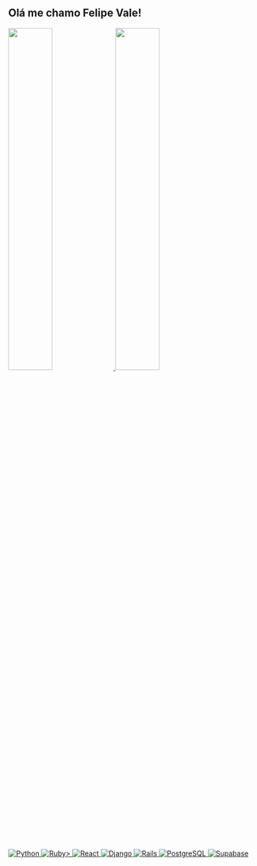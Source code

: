 ## Olá me chamo Felipe Vale!

<div>
  <a href="https://github.com/FelipePaivaVale">
  <img width="42%" src="https://github-readme-stats.vercel.app/api?username=FelipePaivaVale&show_icons=true&theme=dark&include_all_comits=true&count_private=true"/>
  <img width="42%" src="https://github-readme-stats.vercel.app/api/top-langs/?username=FelipePaivaVale&layout=compact&langs_count=16&theme=dark"/>
</div>

![Python](https://img.shields.io/badge/python-3670A0?style=for-the-badge&logo=python&logoColor=ffdd54)
![Ruby](https://img.shields.io/badge/Ruby-CC342D?style=for-the-badge&logo=ruby&logoColor=white)>
![React](https://img.shields.io/badge/React-20232A?style=for-the-badge&logo=react&logoColor=61DAFB)
![Django](https://img.shields.io/badge/django-%23092E20.svg?style=for-the-badge&logo=django&logoColor=white)
![Rails](https://img.shields.io/badge/rails-%23CC0000.svg?style=for-the-badge&logo=ruby-on-rails&logoColor=white)
![PostgreSQL](https://img.shields.io/badge/PostgreSQL-000?style=for-the-badge&logo=postgresql)
![Supabase](https://img.shields.io/badge/Supabase-3ECF8E?style=for-the-badge&logo=supabase&logoColor=white)
